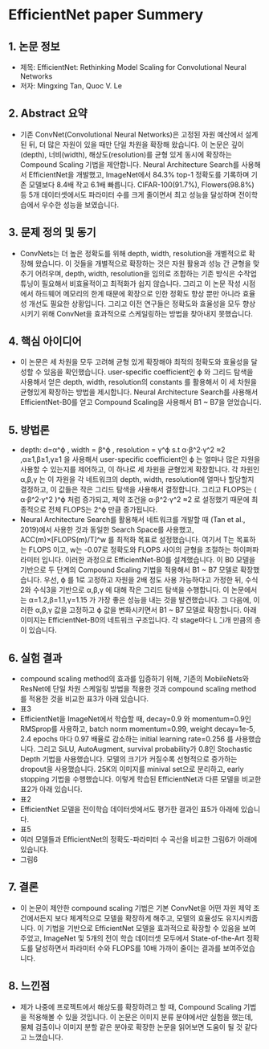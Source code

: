 # EfficientNet paper Summery

## 1. 논문 정보
- 제목: EfficientNet: Rethinking Model Scaling for Convolutional Neural Networks
- 저자: Mingxing Tan, Quoc V. Le

## 2. Abstract 요약
- 기존 ConvNet(Convolutional Neural Networks)은 고정된 자원 예산에서 설계된 뒤, 더 많은 자원이 있을 때만 단일 차원을 확장해 왔습니다. 이 논문은 깊이(depth), 너비(width), 해상도(resolution)를 균형 있게 동시에 확장하는 Compound Scaling 기법을 제안합니다. Neural Architecture Search를 사용해서 EfficientNet을 개발했고, ImageNet에서 84.3% top-1 정확도를 기록하며 기존 모델보다 8.4배 작고 6.1배 빠릅니다. CIFAR-100(91.7%), Flowers(98.8%) 등 5개 데이터셋에서도 파라미터 수를 크게 줄이면서 최고 성능을 달성하며 전이학습에서 우수한 성능을 보였습니다.

## 3. 문제 정의 및 동기
- ConvNets는 더 높은 정확도를 위해 depth, width, resolution을 개별적으로 확장해 왔습니다. 이 것들을 개별적으로 확장하는 것은 자원 활용과 성능 간 균형을 맞추기 어려우며, depth, width, resolution을 임의로 조합하는 기존 방식은 수작업 튜닝이 필요해서 비효율적이고 최적화가 쉽지 않습니다. 그리고 이 논문 작성 시점에서 하드웨어 메모리의 한계 때문에 확장으로 인한 정확도 향상 뿐만 아니라 효율성 개선도 필요한 상황입니다. 그리고 이전 연구들은 정확도와 효율성을 모두 향상시키기 위해 ConvNet을 효과적으로 스케일링하는 방법을 찾아내지 못했습니다.

## 4. 핵심 아이디어
- 이 논문은 세 차원을 모두 고려해 균형 있게 확장해야 최적의 정확도와 효율성을 달성할 수 있음을 확인했습니다. user-specific coefficient인 ϕ 와 그리드 탐색을 사용해서 얻은 depth, width, resolution의 constants 를 활용해서 이 세 차원을 균형있게 확장하는 방법을 제시합니다. Neural Architecture Search를 사용해서 EfficientNet-B0를 얻고 Compound Scaling을 사용해서 B1 ~ B7을 얻었습니다.

## 5. 방법론
- depth: d=α^ϕ , width = β^ϕ , resolution = γ^ϕ s.t α⋅β^2⋅γ^2  ≈2 ,α≥1,β≥1,γ≥1 을 사용해서 user-specific coefficient인 ϕ 는 얼마나 많은 자원을 사용할 수 있는지를 제어하고, 이 하나로 세 차원을 균형있게 확장합니다. 각 차원인 α,β,γ 는 이 자원을 각 네트워크의 depth, width, resolution에 얼마나 할당할지 결정하고, 이 값들은 작은 그리드 탐색을 사용해서 결정합니다. 그리고 FLOPS는 ( α⋅β^2⋅γ^2 )^ϕ 처럼 증가되고, 제약 조건을 α⋅β^2⋅γ^2  ≈2 로 설정했기 때문에 최종적으로 전체 FLOPS는 2^ϕ 만큼 증가됩니다.
- Neural Architecture Search를 활용해서 네트워크를 개발할 때 (Tan et al., 2019)에서 사용한 것과 동일한 Search Space를 사용했고, ACC(m)×[FLOPS(m)/T]^w 를 최적화 목표로 설정했습니다. 여기서 T는 목표하는 FLOPS 이고, w는 -0.07로 정확도와 FLOPS 사이의 균형을 조절하는 하이퍼파라미터 입니다. 이러한 과정으로 EfficientNet-B0를 설계했습니다. 이 B0 모델을 기반으로 두 단계의 Compound Scaling 기법을 적용해서 B1 ~ B7 모델로 확장했습니다. 우선, ϕ 를 1로 고정하고 자원을 2배 정도 사용 가능하다고 가정한 뒤, 수식2와 수식3을 기반으로 α,β,γ 에 대해 작은 그리드 탐색을 수행합니다. 이 논문에서는 α=1.2,β=1.1,γ=1.15 가 가장 좋은 성능을 내는 것을 발견했습니다. 그 다음에, 이러한 α,β,γ 값을 고정하고 ϕ 값을 변화시키면서 B1 ~ B7 모델로 확장합니다. 아래 이미지는 EfficientNet-B0의 네트워크 구조입니다. 각 stage마다 L ̂_i개 만큼의 층이 있습니다.

## 6. 실험 결과
- compound scaling method의 효과를 입증하기 위해, 기존의 MobileNets와 ResNet에 단일 차원 스케일링 방법을 적용한 것과 compound scaling method를 적용한 것을 비교한 표3가 아래 있습니다.
- 표3
- EfficientNet을 ImageNet에서 학습할 때, decay=0.9 와 momentum=0.9인 RMSprop를 사용하고, batch norm momentum=0.99, weight decay=1e-5, 2.4 epochs 마다 0.97 배율로 감소하는 initial learning rate=0.256 를 사용했습니다. 그리고 SiLU, AutoAugment, survival probability가 0.8인 Stochastic Depth 기법을 사용했습니다. 모델의 크기가 커질수록 선형적으로 증가하는 dropout을 사용했습니다. 25K의 이미지를 minival set으로 분리하고, early stopping 기법을 수행했습니다. 이렇게 학습된 EfficientNet과 다른 모델을 비교한 표2가 아래 있습니다.
- 표2
- EfficientNet 모델을 전이학습 데이터셋에서도 평가한 결과인 표5가 아래에 있습니다.
- 표5
- 여러 모델들과 EfficientNet의 정확도-파라미터 수 곡선을 비교한 그림6가 아래에 있습니다.
- 그림6

## 7. 결론
- 이 논문이 제안한 compound scaling 기법은 기본 ConvNet을 어떤 자원 제약 조건에서든지 보다 체계적으로 모델을 확장하게 해주고, 모델의 효율성도 유지시켜줍니다. 이 기법을 기반으로 EfficientNet 모델을 효과적으로 확장할 수 있음을 보여주었고, ImageNet 및 5개의 전이 학습 데이터셋 모두에서 State-of-the-Art 정확도를 달성하면서 파라미터 수와 FLOPS를 10배 가까이 줄이는 결과를 보여주었습니다.

## 8. 느낀점
- 제가 나중에 프로젝트에서 해상도를 확장하려고 할 때, Compound Scaling 기법을 적용해볼 수 있을 것입니다. 이 논문은 이미지 분류 분야에서만 실험을 했는데, 물체 검출이나 이미지 분할 같은 분야로 확장한 논문을 읽어보면 도움이 될 것 같다고 느꼈습니다.


